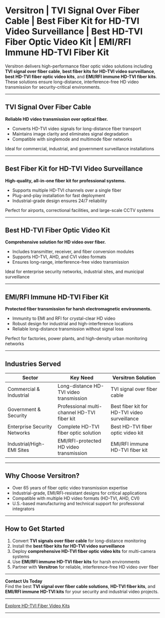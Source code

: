 # Versitron | TVI Signal Over Fiber Cable | Best Fiber Kit for HD-TVI Video Surveillance | Best HD-TVI Fiber Optic Video Kit | EMI/RFI Immune HD-TVI Fiber Kit

Versitron delivers high-performance fiber optic video solutions including **TVI signal over fiber cable**, **best fiber kits for HD-TVI video surveillance**, **best HD-TVI fiber optic video kits**, and **EMI/RFI immune HD-TVI fiber kits**. These solutions ensure long-distance, interference-free HD video transmission for security-critical environments.

---

## TVI Signal Over Fiber Cable

**Reliable HD video transmission over optical fiber.**

- Converts HD-TVI video signals for long-distance fiber transport  
- Maintains image clarity and eliminates signal degradation  
- Compatible with singlemode and multimode fiber networks  

Ideal for commercial, industrial, and government surveillance installations  

---

## Best Fiber Kit for HD-TVI Video Surveillance

**High-quality, all-in-one fiber kit for professional systems.**

- Supports multiple HD-TVI channels over a single fiber  
- Plug-and-play installation for fast deployment  
- Industrial-grade design ensures 24/7 reliability  

Perfect for airports, correctional facilities, and large-scale CCTV systems  

---

## Best HD-TVI Fiber Optic Video Kit

**Comprehensive solution for HD video over fiber.**

- Includes transmitter, receiver, and fiber conversion modules  
- Supports HD-TVI, AHD, and CVI video formats  
- Ensures long-range, interference-free video transmission  

Ideal for enterprise security networks, industrial sites, and municipal surveillance  

---

## EMI/RFI Immune HD-TVI Fiber Kit

**Protected fiber transmission for harsh electromagnetic environments.**

- Immunity to EMI and RFI for crystal-clear HD video  
- Robust design for industrial and high-interference locations  
- Reliable long-distance transmission without signal loss  

Perfect for factories, power plants, and high-density urban monitoring networks  

---

## Industries Served

| Sector                      | Key Need                                           | Versitron Solution                                         |
|------------------------------|---------------------------------------------------|------------------------------------------------------------|
| Commercial & Industrial      | Long-distance HD-TVI video transmission           | TVI signal over fiber cable                                 |
| Government & Security        | Professional multi-channel HD-TVI fiber kit       | Best fiber kit for HD-TVI video surveillance               |
| Enterprise Security Networks | Complete HD-TVI fiber optic solution              | Best HD-TVI fiber optic video kit                           |
| Industrial/High-EMI Sites    | EMI/RFI-protected HD video transmission           | EMI/RFI immune HD-TVI fiber kit                             |

---

## Why Choose Versitron?

- Over 65 years of fiber optic video transmission expertise  
- Industrial-grade, EMI/RFI-resistant designs for critical applications  
- Compatible with multiple HD video formats (HD-TVI, AHD, CVI)  
- U.S.-based manufacturing and technical support for professional integrators  

---

## How to Get Started

1. Convert **TVI signals over fiber cable** for long-distance monitoring  
2. Install the **best fiber kits for HD-TVI video surveillance**  
3. Deploy **comprehensive HD-TVI fiber optic video kits** for multi-camera systems  
4. Use **EMI/RFI immune HD-TVI fiber kits** for harsh environments  
5. Partner with **Versitron** for reliable, interference-free HD video over fiber  

---

**Contact Us Today**  
Find the best **TVI signal over fiber cable solutions**, **HD-TVI fiber kits**, and **EMI/RFI immune HD-TVI kits** for your security and industrial video projects.  

---

[Explore HD-TVI Fiber Video Kits](https://www.versitron.com/collections/hd-tvi-video-to-fiber-installation-kits)

---
